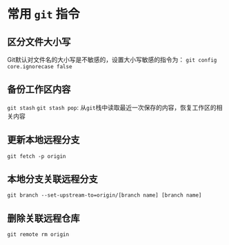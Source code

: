 # 常用 `git` 指令

## 区分文件大小写
Git默认对文件名的大小写是不敏感的，设置大小写敏感的指令为：
`git config core.ignorecase false`

## 备份工作区内容

`git stash`
`git stash pop`: 从`git`栈中读取最近一次保存的内容，恢复工作区的相关内容

## 更新本地远程分支
`git fetch -p origin`


## 本地分支关联远程分支

`git branch --set-upstream-to=origin/[branch name] [branch name]`


## 删除关联远程仓库

`git remote rm origin`
